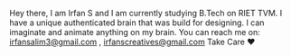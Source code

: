 Hey there, I am Irfan S and I am currently studying B.Tech on RIET TVM.
I have a unique authenticated brain that was build for designing.
I can imaginate and animate anything on my brain.
You can reach me on: irfansalim3@gmail.com , irfanscreatives@gmail.com
Take Care ♥
<!---
Irfannnx/Irfannnx is a ✨ special ✨ repository because its `README.md` (this file) appears on your GitHub profile.
You can click the Preview link to take a look at your changes.
--->

